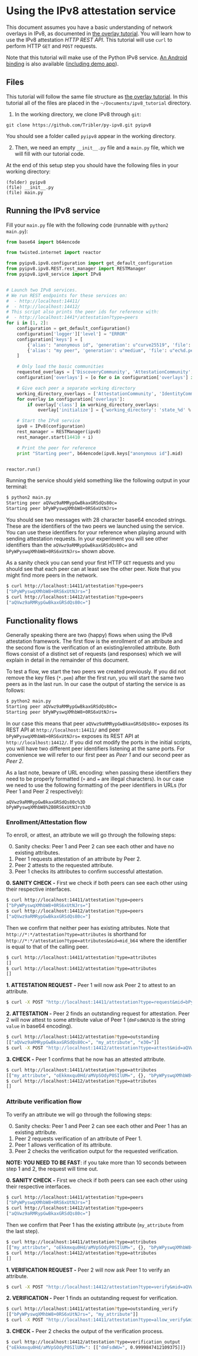 # Using the IPv8 attestation service
This document assumes you have a basic understanding of network overlays in IPv8, as documented in [the overlay tutorial](https://github.com/Tribler/py-ipv8/blob/master/doc/overlay_tutorial.md).
You will learn how to use the IPv8 attestation *HTTP REST API*.
This tutorial will use `curl` to perform HTTP `GET` and `POST` requests.

Note that this tutorial will make use of the Python IPv8 service.
[An Android binding](https://github.com/Tribler/ipv8-android-app) is also available ([including demo app](https://github.com/Tribler/ipv8-android-app/tree/demo_app)). 

## Files
This tutorial will follow the same file structure as [the overlay tutorial](https://github.com/Tribler/py-ipv8/blob/master/doc/overlay_tutorial.md).
In this tutorial all of the files are placed in the `~/Documents/ipv8_tutorial` directory.

1. In the working directory, we clone IPv8 through `git`:
```
git clone https://github.com/Tribler/py-ipv8.git pyipv8
```
You should see a folder called `pyipv8` appear in the working directory.

2. Then, we need an empty `__init__.py` file and a `main.py` file, which we will fill with our tutorial code.

At the end of this setup step you should have the following files in your working directory:
```
(folder) pyipv8
(file) __init__.py
(file) main.py
```

## Running the IPv8 service
Fill your `main.py` file with the following code (runnable with `python2 main.py`):

```python
from base64 import b64encode

from twisted.internet import reactor

from pyipv8.ipv8.configuration import get_default_configuration
from pyipv8.ipv8.REST.rest_manager import RESTManager
from pyipv8.ipv8_service import IPv8


# Launch two IPv8 services.
# We run REST endpoints for these services on:
#  - http://localhost:14411/
#  - http://localhost:14412/
# This script also prints the peer ids for reference with:
#  - http://localhost:1441*/attestation?type=peers
for i in [1, 2]:
    configuration = get_default_configuration()
    configuration['logger']['level'] = "ERROR"
    configuration['keys'] = [
        {'alias': "anonymous id", 'generation': u"curve25519", 'file': u"ec%d_multichain.pem" % i},
        {'alias': "my peer", 'generation': u"medium", 'file': u"ec%d.pem" % i}
    ]

    # Only load the basic communities
    requested_overlays = ['DiscoveryCommunity', 'AttestationCommunity', 'IdentityCommunity']
    configuration['overlays'] = [o for o in configuration['overlays'] if o['class'] in requested_overlays]

    # Give each peer a separate working directory
    working_directory_overlays = ['AttestationCommunity', 'IdentityCommunity']
    for overlay in configuration['overlays']:
        if overlay['class'] in working_directory_overlays:
            overlay['initialize'] = {'working_directory': 'state_%d' % i}

    # Start the IPv8 service
    ipv8 = IPv8(configuration)
    rest_manager = RESTManager(ipv8)
    rest_manager.start(14410 + i)

    # Print the peer for reference
    print "Starting peer", b64encode(ipv8.keys["anonymous id"].mid)


reactor.run()
```

Running the service should yield something like the following output in your terminal:

```bash
$ python2 main.py 
Starting peer aQVwz9aRMRypGwBkaxGRSdQs80c=
Starting peer bPyWPyswqXMhbW8+0RS6xUtNJrs=
```

You should see two messages with 28 character base64 encoded strings.
These are the identifiers of the two peers we launched using the service.
You can use these identifiers for your reference when playing around with sending attestation requests.
In your experiment you will see other identifiers than the `aQVwz9aRMRypGwBkaxGRSdQs80c=` and `bPyWPyswqXMhbW8+0RS6xUtNJrs=` shown above.

As a sanity check you can send your first HTTP `GET` requests and you should see that each peer can at least see the other peer.
Note that you might find more peers in the network.

```bash
$ curl http://localhost:14411/attestation?type=peers
["bPyWPyswqXMhbW8+0RS6xUtNJrs="]
$ curl http://localhost:14412/attestation?type=peers
["aQVwz9aRMRypGwBkaxGRSdQs80c="]
```

## Functionality flows
Generally speaking there are two (happy) flows when using the IPv8 attestation framework.
The first flow is the enrollment of an attribute and the second flow is the verification of an existing/enrolled attribute.
Both flows consist of a distinct set of requests (and responses) which we will explain in detail in the remainder of this document.

To test a flow, we start the two peers we created previously.
If you did not remove the key files (`*.pem`) after the first run, you will start the same two peers as in the last run.
In our case the output of starting the service is as follows:

```bash
$ python2 main.py 
Starting peer aQVwz9aRMRypGwBkaxGRSdQs80c=
Starting peer bPyWPyswqXMhbW8+0RS6xUtNJrs=
```

In our case this means that peer `aQVwz9aRMRypGwBkaxGRSdQs80c=` exposes its REST API at `http://localhost:14411/` and peer `bPyWPyswqXMhbW8+0RS6xUtNJrs=` exposes its REST API at `http://localhost:14412/`.
If you did not modify the ports in the initial scripts, you will have two different peer identifiers listening at the same ports.
For convenience we will refer to our first peer as *Peer 1* and our second peer as *Peer 2*.

As a last note, beware of URL encoding: when passing these identifiers they need to be properly formatted (`+` and `=` are illegal characters).
In our case we need to use the following formatting of the peer identifiers in URLs (for Peer 1 and Peer 2 respectively):

```
aQVwz9aRMRypGwBkaxGRSdQs80c%3D
bPyWPyswqXMhbW8%2B0RS6xUtNJrs%3D
```

### Enrollment/Attestation flow
To enroll, or attest, an attribute we will go through the following steps:

 0. Sanity checks: Peer 1 and Peer 2 can see each other and have no existing attributes.
 1. Peer 1 requests attestation of an attribute by Peer 2.
 2. Peer 2 attests to the requested attribute.
 3. Peer 1 checks its attributes to confirm successful attestation.

**0. SANITY CHECK -** First we check if both peers can see each other using their respective interfaces.

```bash
$ curl http://localhost:14411/attestation?type=peers
["bPyWPyswqXMhbW8+0RS6xUtNJrs="]
$ curl http://localhost:14412/attestation?type=peers
["aQVwz9aRMRypGwBkaxGRSdQs80c="]
```

Then we confirm that neither peer has existing attributes.
Note that `http://*:*/attestation?type=attributes` is shorthand for `http://*:*/attestation?type=attributes&mid=mid_b64` where the identifier is equal to that of the calling peer.

```bash
$ curl http://localhost:14411/attestation?type=attributes
[]
$ curl http://localhost:14412/attestation?type=attributes
[]
```

**1. ATTESTATION REQUEST -** Peer 1 will now ask Peer 2 to attest to an attribute.

```bash
$ curl -X POST "http://localhost:14411/attestation?type=request&mid=bPyWPyswqXMhbW8%2B0RS6xUtNJrs%3D&attribute_name=my_attribute"
```

**2. ATTESTATION -** Peer 2 finds an outstanding request for attestation.
Peer 2 will now attest to some attribute value of Peer 1 (`dmFsdWU%3D` is the string `value` in base64 encoding).

```bash
$ curl http://localhost:14412/attestation?type=outstanding
[["aQVwz9aRMRypGwBkaxGRSdQs80c=", "my_attribute", "e30="]]
$ curl -X POST "http://localhost:14412/attestation?type=attest&mid=aQVwz9aRMRypGwBkaxGRSdQs80c%3D&attribute_name=my_attribute&attribute_value=dmFsdWU%3D"
```

**3. CHECK -** Peer 1 confirms that he now has an attested attribute.
```bash
$ curl http://localhost:14411/attestation?type=attributes
[["my_attribute", "oEkkmxqu0Hd/aMVpSOdyP0SIlUM=", {}, "bPyWPyswqXMhbW8+0RS6xUtNJrs="]]
$ curl http://localhost:14412/attestation?type=attributes
[]
```

### Attribute verification flow
To verify an attribute we will go through the following steps:

 0. Sanity checks: Peer 1 and Peer 2 can see each other and Peer 1 has an existing attribute.
 1. Peer 2 requests verification of an attribute of Peer 1.
 2. Peer 1 allows verification of its attribute.
 3. Peer 2 checks the verification output for the requested verification.

**NOTE: YOU NEED TO BE FAST**: if you take more than 10 seconds between step 1 and 2, the request will time out.

**0. SANITY CHECK -** First we check if both peers can see each other using their respective interfaces.

```bash
$ curl http://localhost:14411/attestation?type=peers
["bPyWPyswqXMhbW8+0RS6xUtNJrs="]
$ curl http://localhost:14412/attestation?type=peers
["aQVwz9aRMRypGwBkaxGRSdQs80c="]
```

Then we confirm that Peer 1 has the existing attribute (`my_attribute` from the last step).

```bash
$ curl http://localhost:14411/attestation?type=attributes
[["my_attribute", "oEkkmxqu0Hd/aMVpSOdyP0SIlUM=", {}, "bPyWPyswqXMhbW8+0RS6xUtNJrs="]]
$ curl http://localhost:14412/attestation?type=attributes
[]
```

**1. VERIFICATION REQUEST -** Peer 2 will now ask Peer 1 to verify an attribute.

```bash
$ curl -X POST "http://localhost:14412/attestation?type=verify&mid=aQVwz9aRMRypGwBkaxGRSdQs80c%3D&attribute_hash=oEkkmxqu0Hd%2FaMVpSOdyP0SIlUM%3D&attribute_values=dmFsdWU%3D"
```

**2. VERIFICATION -** Peer 1 finds an outstanding request for verification.

```bash
$ curl http://localhost:14411/attestation?type=outstanding_verify
[["bPyWPyswqXMhbW8+0RS6xUtNJrs=", "my_attribute"]]
$ curl -X POST "http://localhost:14411/attestation?type=allow_verify&mid=bPyWPyswqXMhbW8%2B0RS6xUtNJrs%3D&attribute_name=my_attribute"
```

**3. CHECK -** Peer 2 checks the output of the verification process.
```bash
$ curl http://localhost:14412/attestation?type=verification_output
{"oEkkmxqu0Hd/aMVpSOdyP0SIlUM=": [["dmFsdWU=", 0.9999847412109375]]}
```

